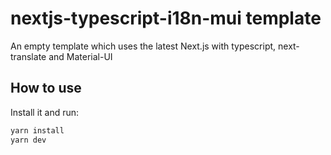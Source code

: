 # nextjs-typescript-i18n-mui template

An empty template which uses the latest Next.js with typescript, next-translate and Material-UI

## How to use

Install it and run:

```sh
yarn install
yarn dev
```
